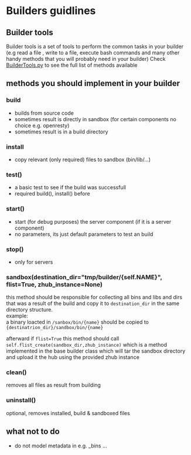 # Builders guidlines

## Builder tools 
Builder tools is a set of tools to perform the common tasks in your builder (e.g read a file
, write to a file, execute bash commands and many other handy methods that you will probably need in your builder)
Check [BuilderTools.py](https://github.com/threefoldtech/jumpscaleX/blob/development/Jumpscale/builder/tools/BuilderTools.py)
 to see the full list of methods available 

## methods you should implement in your builder

### build

- builds from source code
- sometimes result is directly in sandbox (for certain components no choice e.g. openresty)
- sometimes result is in a build directory

### install

- copy relevant (only required) files to sandbox (bin/lib/...)

### test()

-  a basic test to see if the build was successfull
- required build(), install() before

### start()

- start (for debug purposes) the server component (if it is a server component)
- no parameters, its just default parameters to test an build

### stop()

- only for servers

### sandbox(destination_dir="tmp/builder/{self.NAME}", flist=True, zhub_instance=None)

this method should be responsible for collecting all bins and libs and dirs that was a result
of the build and copy it to `destination_dir` in the same directory structure.  
example:  
a binary loacted in `/sanbox/bin/{name}` should be copied to `{destinatrion_dir}/sandbox/bin/{name}`

afterward if `flist=True` this method should call `self.flist_create(sandbox_dir,zhub_instance)` which is a method 
implemented in the base builder class which will tar the sandbox directory and upload it the hub using the provided 
zhub instance
### clean()

removes all files as result from building 

### uninstall()

optional, removes installed, build & sandboxed files



## what not to do

- do not model metadata in e.g. _bins ...
